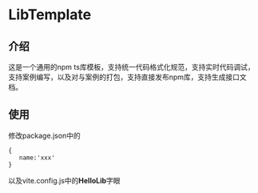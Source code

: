 # LibTemplate

## 介绍
这是一个通用的npm ts库模板，支持统一代码格式化规范，支持实时代码调试，支持案例编写，以及对与案例的打包，支持直接发布npm库，支持生成接口文档。

## 使用
修改package.json中的
```
{
   name:'xxx'
}
```
以及vite.config.js中的**HelloLib**字眼
